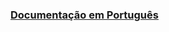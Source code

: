### [Documentação em Português](https://github.com/UniversoImpulso/atena/blob/master/docs/WORDPRESS.md)
